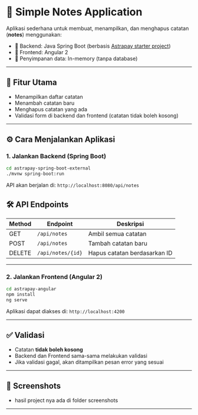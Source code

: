 # 📝 Simple Notes Application

Aplikasi sederhana untuk membuat, menampilkan, dan menghapus catatan (**notes**) menggunakan:

- 🧠 Backend: Java Spring Boot (berbasis [Astrapay starter project](https://github.com/astrapay/astrapay-spring-boot-external))
- 🎨 Frontend: Angular 2
- 💾 Penyimpanan data: In-memory (tanpa database)

---

## 🚀 Fitur Utama

- Menampilkan daftar catatan
- Menambah catatan baru
- Menghapus catatan yang ada
- Validasi form di backend dan frontend (catatan tidak boleh kosong)

---

## ⚙️ Cara Menjalankan Aplikasi

### 1. Jalankan Backend (Spring Boot)

```bash
cd astrapay-spring-boot-external
./mvnw spring-boot:run
```

API akan berjalan di: `http://localhost:8080/api/notes`

## 🛠️ API Endpoints

| Method | Endpoint            | Deskripsi                |
|--------|---------------------|--------------------------|
| GET    | `/api/notes`        | Ambil semua catatan      |
| POST   | `/api/notes`        | Tambah catatan baru      |
| DELETE | `/api/notes/{id}`   | Hapus catatan berdasarkan ID |

---

### 2. Jalankan Frontend (Angular 2)

```bash
cd astrapay-angular
npm install
ng serve
```

Aplikasi dapat diakses di: `http://localhost:4200`

---

## ✅ Validasi

- Catatan **tidak boleh kosong**
- Backend dan Frontend sama-sama melakukan validasi
- Jika validasi gagal, akan ditampilkan pesan error yang sesuai

---

## 📸 Screenshots

- hasil project nya ada di folder screenshots

---